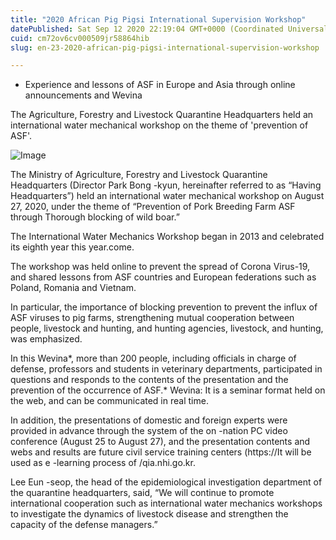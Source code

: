 ```yaml
---
title: "2020 African Pig Pigsi International Supervision Workshop"
datePublished: Sat Sep 12 2020 22:19:04 GMT+0000 (Coordinated Universal Time)
cuid: cm72ov6cv000509jr58864hib
slug: en-23-2020-african-pig-pigsi-international-supervision-workshop

---
```



- Experience and lessons of ASF in Europe and Asia through online announcements and Wevina

The Agriculture, Forestry and Livestock Quarantine Headquarters held an international water mechanical workshop on the theme of 'prevention of ASF'.

![Image](https://cdn.hashnode.com/res/hashnode/image/upload/v1739411782012/209c4b38-d286-41ed-8af1-3877bf9726db.jpeg)

The Ministry of Agriculture, Forestry and Livestock Quarantine Headquarters (Director Park Bong -kyun, hereinafter referred to as “Having Headquarters”) held an international water mechanical workshop on August 27, 2020, under the theme of “Prevention of Pork Breeding Farm ASF through Thorough blocking of wild boar.”

The International Water Mechanics Workshop began in 2013 and celebrated its eighth year this year.come.

The workshop was held online to prevent the spread of Corona Virus-19, and shared lessons from ASF countries and European federations such as Poland, Romania and Vietnam.

In particular, the importance of blocking prevention to prevent the influx of ASF viruses to pig farms, strengthening mutual cooperation between people, livestock and hunting, and hunting agencies, livestock, and hunting, was emphasized.

In this Wevina*, more than 200 people, including officials in charge of defense, professors and students in veterinary departments, participated in questions and responds to the contents of the presentation and the prevention of the occurrence of ASF.* Wevina: It is a seminar format held on the web, and can be communicated in real time.

In addition, the presentations of domestic and foreign experts were provided in advance through the system of the on -nation PC video conference (August 25 to August 27), and the presentation contents and webs and results are future civil service training centers (https://It will be used as e -learning process of /qia.nhi.go.kr.

Lee Eun -seop, the head of the epidemiological investigation department of the quarantine headquarters, said, “We will continue to promote international cooperation such as international water mechanics workshops to investigate the dynamics of livestock disease and strengthen the capacity of the defense managers.”